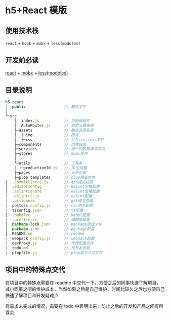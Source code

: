 # h5+React 模版

## 使用技术栈

`react` + `hook` + `mobx` + `less(modules)`

## 开发前必读

[react](https://react.docschina.org/) + [mobx](https://mobx.js.org/README.html) + [less(modoles)](http://www.ruanyifeng.com/blog/2016/06/css_modules.html)

## 目录说明

```js
h5-react
|  public                 // 静态文件
|
└─src
    │  index.js           // 页面根组件
    │  AutoRouter.js      // 自定义路由表
    ├─assets              // 静态资源目录
    │  ├─img              // 图片
    │  ├─css              // 公共scss/css文件
    ├─components          // 组件目录
    ├─services            // 统一的数据请求方法
    ├─stores              // mobx文件
    │
    └─utils               // 工具类
    | ├─productionId.js   // ID生成器
    ├─pages               // 业务页面
    ├─plop-templates      // plop模版文件
│  .commitlintrc.js       // git提交规范
│  .editorconfig          // eslint风格配置
│  .eslintignore          // eslint忽略配置
|  .eslintrc.js           // eslint配置
|  .gitignore             // git提交忽略
|  postcss.config.js      // css相关配置
|  tsconfig.json          // ts配置
│  .babelrc               // babel配置
|  .prettierrc            // 编辑器配置
│  package-lock.json      // package锁定文件
│  package.json           // package配置
│  README.md              // readme
|  webpack.config.js      // webpack配置
|  devProxy.js            // 代理配置文件
|  todo.md                // 待开发说明
|  plopfile.js            // plop命令入口文件
```

## 项目中的特殊点交代

在项目中的特殊点需要在 readme 中交代一下，方便之后的同事快速了解项目，减小同事之间的维护成本，当然如果之后是自己维护，时间比较久之后也方便自己快速了解项目和开发疑难点

有需求未完成的情况，需要在 todo 中表明出来，防止之后的开发和产品之间有所误会
